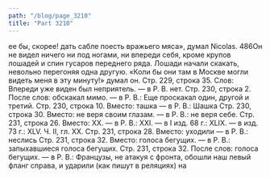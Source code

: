 ```yaml
---
path: "/blog/page_3210"
title: "Part 3210"
---
```


ее бы, скорее! дать сабле поесть вражьего мяса», думал Nicolas. 486Он не видел ничего ни под ногами, ни впереди себя, кроме крупов лошадей и спин гусаров переднего ряда. Лошади начали скакать, невольно перегоняя одна другую. «Коли бы они там в Москве могли видеть меня в эту минуту!» думал он.
Стр. 229, строка 35.
Слов: Впереди уже виден был неприятель. — в Р. В. нет.
Стр. 230, строка 2.
После слов: обскакал мимо. — в Р. В.: Еще проскакал один, другой и третий.
Стр. 230, строка 10.
Вместо: ташка — в Р. В.: Шашка
Стр. 230, строка 30.
Вместо: не веря своим глазам. — в Р. В.: не веря себе.
Стр. 231, строка 26.
Вместо: XX. — в Р. В.: XXI. — в I изд. 68 г.: XLIX. — в изд. 73 г.: XLV.
Ч. II, гл. XX.
Стр. 231, строка 28.
Вместо: уходили — в Р. В.: неслись
Стр. 231, строка 32.
Вместо: голоса бегущих. — в Р. В.: запыхавшиеся голоса бегущих.
Стр. 231, строка 32.
После слов: голоса бегущих. — в Р. В.: Французы, не атакуя с фронта, обошли наш левый фланг справа, и ударили (как пишут в реляциях) на 
